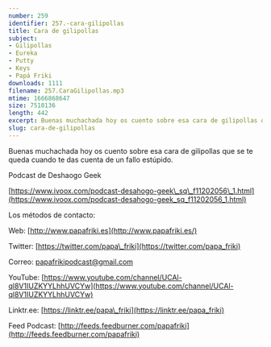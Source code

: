 ```yaml
---
number: 259
identifier: 257.-cara-gilipollas
title: Cara de gilipollas
subject:
- Gilipollas
- Eureka
- Putty
- Keys
- Papá Friki
downloads: 1111
filename: 257.CaraGilipollas.mp3
mtime: 1666868647
size: 7510136
length: 442
excerpt: Buenas muchachada hoy os cuento sobre esa cara de gilipollas que se te queda cuando te das cuenta de un fallo estúpido
slug: cara-de-gilipollas
---
```

Buenas muchachada hoy os cuento sobre esa cara de gilipollas que se te queda cuando te das cuenta de un fallo estúpido.

Podcast de Deshaogo Geek

[https://www.ivoox.com/podcast-desahogo-geek\_sq\_f11202056\_1.html](https://www.ivoox.com/podcast-desahogo-geek_sq_f11202056_1.html)

Los métodos de contacto:

Web: [http://www.papafriki.es](http://www.papafriki.es/)

Twitter: [https://twitter.com/papa\_friki](https://twitter.com/papa_friki)

Correo: [papafrikipodcast@gmail.com](https://archive.org/details/papafrikipodast@gmail.com)

YouTube: [https://www.youtube.com/channel/UCAl-ql8V1IUZKYYLhhUVCYw](https://www.youtube.com/channel/UCAl-ql8V1IUZKYYLhhUVCYw)

Linktr.ee: [https://linktr.ee/papa\_friki](https://linktr.ee/papa_friki)

Feed Podcast: [http://feeds.feedburner.com/papafriki](http://feeds.feedburner.com/papafriki)